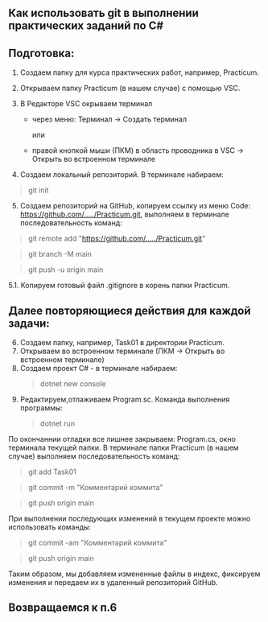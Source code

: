 ## Как использовать git в выполнении практических заданий по C#

## Подготовка:

1. Создаем папку для курса практических работ, например, Practicum.
2. Открываем папку Practicum (в нашем случае) с помощью VSC.
3. В Редакторе VSC окрываем терминал

   - через меню: Терминал -> Создать терминал

     или

   - правой кнопкой мыши (ПКМ) в область проводника в VSC -> Открыть во встроенном терминале

4. Cоздаем локальный репозиторий. В терминале набираем:

> git init

5. Создаем репозиторий на GitHub, копируем ссылку из меню Code: <https://github.com/...../Practicum.git>, выполняем в терминале последовательность команд:

> git remote add "https://github.com/...../Practicum.git"

> git branch -M main

> git push -u origin main

5.1. Копируем готовый файл .gitignore в корень папки Practicum.

## Далее повторяющиеся действия для каждой задачи:

6. Создаем папку, например, Task01 в директории Practicum.
7. Открываем во встроенном терминале (ПКМ -> Открыть во встроенном терминале)
8. Создаем проект C# - в терминале набираем:
   > dotnet new console
9. Редактируем,отлаживаем Program.sc. Команда выполнения программы:
   > dotnet run

По окончаннии отладки все лишнее закрываем: Program.cs, окно терминала текущей папки.
В терминале папки Practicum (в нашем случае) выполняем последовательность команд:

> git add Task01

> git commit -m "Комментарий коммита"

> git push origin main

При выполнении последующих изменений в текущем проекте можно использовать команды:

> git commit -аm "Комментарий коммита"

> git push origin main

Таким образом, мы добавляем измененные файлы в индекс, фиксируем изменения и передаем их в удаленный репозиторий GitHub.

## Возвращаемся к п.6

